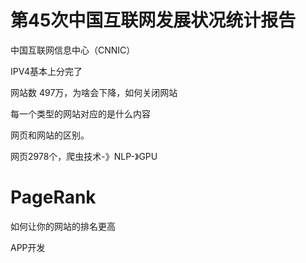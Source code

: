 # 第45次中国互联网发展状况统计报告

中国互联网信息中心（CNNIC）

IPV4基本上分完了


网站数 497万，为啥会下降，如何关闭网站

每一个类型的网站对应的是什么内容

网页和网站的区别。

网页2978个，爬虫技术-》NLP-》GPU

# PageRank 
如何让你的网站的排名更高

APP开发
